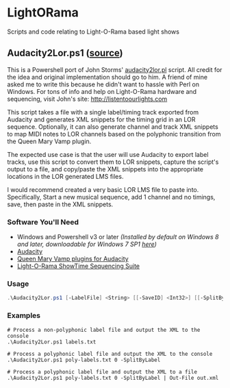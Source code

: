 # LightORama
Scripts and code relating to Light-O-Rama based light shows

## Audacity2Lor.ps1 ([source](Audacity2Lor.ps1))

This is a Powershell port of John Storms' [audacity2lor.pl](https://sites.google.com/site/listentoourlights/home/how-to/timing-grids) script. All credit for the idea and original implementation should go to him. A friend of mine asked me to write this because he didn't want to hassle with Perl on Windows. For tons of info and help on Light-O-Rama hardware and sequencing, visit 
John's site:
http://listentoourlights.com

This script takes a file with a single label/timing track exported from Audacity and generates XML snippets for the timing grid in an LOR sequence. Optionally, it can also generate channel and track XML snippets to map MIDI notes to LOR channels based on the polyphonic transition from the Queen Mary
Vamp plugin.

The expected use case is that the user will use Audacity to export label tracks, use this script to convert them to LOR snippets, capture the script's output to a file, and copy/paste the XML snippets into the appropriate locations in the LOR generated LMS files.

I would recommend created a very basic LOR LMS file to paste into. Specifically, Start a new musical sequence, add 1 channel and no timings, save, then paste in the XML snippets.

### Software You'll Need

* Windows and Powershell v3 or later *(Installed by default on Windows 8 and later, downloadable for Windows 7 SP1 [here](http://www.microsoft.com/en-us/download/details.aspx?id=34595))*
* [Audacity](http://audacityteam.org/)
* [Queen Mary Vamp plugins for Audacity](http://nutcracker123.com/nutcracker/releases/Vamp_Plugin.exe)
* [Light-O-Rama ShowTime Sequencing Suite](http://www1.lightorama.com/sequencing-software-download/)

### Usage

```Powershell
.\Audacity2Lor.ps1 [-LabelFile] <String> [[-SaveID] <Int32>] [[-SplitByLabel]]
```

### Examples

```
# Process a non-polyphonic label file and output the XML to the console
.\Audacity2Lor.ps1 labels.txt

# Process a polyphonic label file and output the XML to the console
.\Audacity2Lor.ps1 poly-labels.txt 0 -SplitByLabel

# Process a polyphonic label file and output the XML to a file
.\Audacity2Lor.ps1 poly-labels.txt 0 -SplitByLabel | Out-File out.xml

```